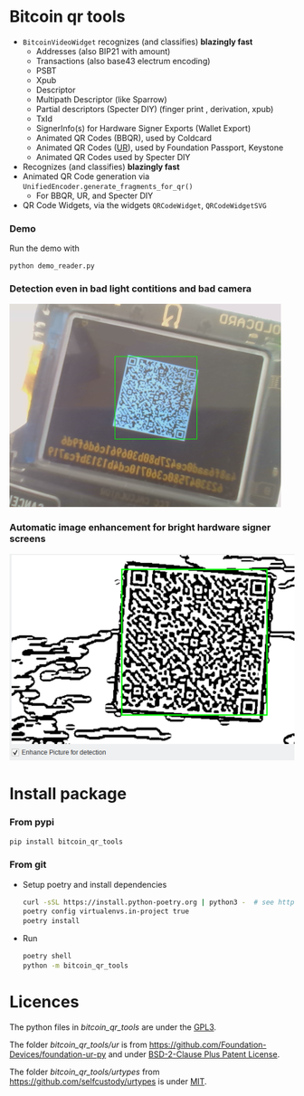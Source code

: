 # Bitcoin qr tools

* `BitcoinVideoWidget` recognizes (and classifies)  **blazingly fast**  
  * Addresses  (also BIP21 with amount)
  * Transactions (also base43 electrum encoding)
  * PSBT
  * Xpub
  * Descriptor
  * Multipath Descriptor (like Sparrow)
  * Partial descriptors (Specter DIY) (finger print , derivation, xpub)
  * TxId
  * SignerInfo(s) for Hardware Signer Exports (Wallet Export)
  * Animated QR Codes (BBQR), used by Coldcard
  * Animated QR Codes ([UR](https://github.com/BlockchainCommons/Research/blob/master/papers/bcr-2020-005-ur.md)), used by Foundation Passport, Keystone
  * Animated QR Codes used by Specter DIY
* Recognizes (and classifies)  **blazingly fast**  
* Animated QR Code generation via  `UnifiedEncoder.generate_fragments_for_qr()`
  * For BBQR, UR, and Specter DIY
* QR Code Widgets, via the widgets `QRCodeWidget`,  `QRCodeWidgetSVG`

### Demo

Run the demo with

```
python demo_reader.py
```

### Detection even in bad light contitions and bad camera

![screenshot](docs/bad-light.png)

### Automatic image enhancement for bright hardware signer screens

![screenshot](docs/enhanced.png)

# Install package

### From pypi

```shell
pip install bitcoin_qr_tools
```

### From git

* Setup poetry and install dependencies 
  
  ```sh
  curl -sSL https://install.python-poetry.org | python3 -  # see https://python-poetry.org/docs/master/#installing-with-the-official-installer
  poetry config virtualenvs.in-project true
  poetry install
  ```

* Run  
  
  ```sh
  poetry shell
  python -m bitcoin_qr_tools
  ```

# Licences

The python files in *bitcoin_qr_tools*  are under the [GPL3](LICENSE).

The folder *bitcoin_qr_tools/ur* is from https://github.com/Foundation-Devices/foundation-ur-py  and under   [BSD-2-Clause Plus Patent License](ur/LICENSE).

The folder *bitcoin_qr_tools/urtypes* from https://github.com/selfcustody/urtypes  is under  [MIT](urtypes/LICENSE.md).
